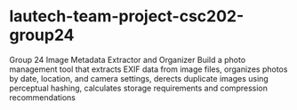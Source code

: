 # lautech-team-project-csc202-group24
Group 24 Image Metadata Extractor and Organizer Build a photo management tool that extracts EXIF data from image files, organizes photos by date, location,  and camera settings, derects duplicate images using perceptual hashing, calculates storage requirements and compression recommendations
